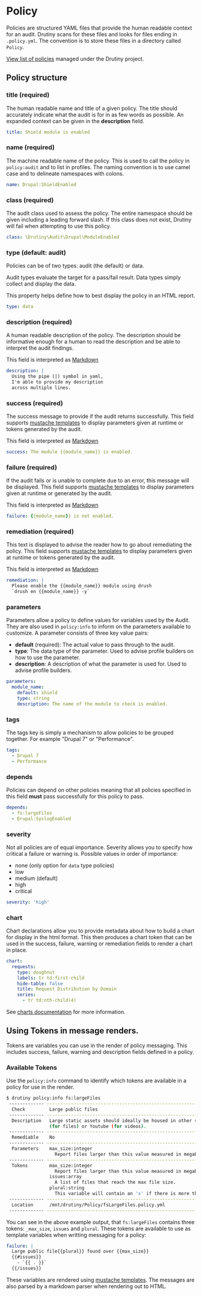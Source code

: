 # Policy

Policies are structured YAML files that provide the human readable context for
an audit. Drutiny scans for these files and looks for files ending in `.policy.yml`.
The convention is to store these files in a directory called `Policy`.

[View list of policies](policy-library) managed under the Drutiny project.

## Policy structure

### title (required)
The human readable name and title of a given policy. The title should accurately
indicate what the audit is for in as few words as possible. An expanded context
can be given in the **description** field.

```yaml
title: Shield module is enabled
```

### name (required)
The machine readable name of the policy. This is used to call the policy in
`policy:audit` and to list in profiles. The naming convention is to use camel
case and to delineate namespaces with colons.

```yaml
name: Drupal:ShieldEnabled
```

### class (required)
The audit class used to assess the policy. The entire namespace should be given
including a leading forward slash. If this class does not exist, Drutiny will
fail when attempting to use this policy.

```yaml
class: \Drutiny\Audit\Drupal\ModuleEnabled
```

### type (default: audit)
Policies can be of two types: audit (the default) or data.

Audit types evaluate the target for a pass/fail result. Data types simply
collect and display the data.

This property helps define how to best display the policy in an HTML report.

```yaml
type: data
```

### description (required)
A human readable description of the policy. The description should be informative
enough for a human to read the description and be able to interpret the audit
findings.

This field is interpreted as [Markdown](https://daringfireball.net/projects/markdown/syntax)

```yaml
description: |
  Using the pipe (|) symbol in yaml,
  I'm able to provide my description
  across multiple lines.
```

### success (required)
The success message to provide if the audit returns successfully.
This field supports [mustache templates](https://mustache.github.io/mustache.5.html)
to display parameters given at runtime or tokens generated by the audit.

This field is interpreted as [Markdown](https://daringfireball.net/projects/markdown/syntax)

```yaml
success: The module {{module_name}} is enabled.
```

### failure (required)
If the audit fails or is unable to complete due to an error, this message will
be displayed. This field supports [mustache templates](https://mustache.github.io/mustache.5.html)
to display parameters given at runtime or generated by the audit.

This field is interpreted as [Markdown](https://daringfireball.net/projects/markdown/syntax)

```yaml
failure: {{module_name}} is not enabled.
```

### remediation (required)
This text is displayed to advise the reader how to go about remediating the policy.
This field supports [mustache templates](https://mustache.github.io/mustache.5.html)
to display parameters given at runtime or tokens generated by the audit.

This field is interpreted as [Markdown](https://daringfireball.net/projects/markdown/syntax)

```yaml
remediation: |
  Please enable the {{module_name}} module using drush
  `drush en {{module_name}} -y`
```

### parameters
Parameters allow a policy to define values for variables used by the Audit. They
are also used in `policy:info` to inform on the parameters available to customize.
A parameter consists of three key value pairs:

- **default** (required): The actual value to pass through to the audit.
- **type**: The data type of the parameter. Used to advise profile builders on how to use the parameter.
- **description**: A description of what the parameter is used for. Used to advise profile builders.

```yaml
parameters:
  module_name:
    default: shield
    type: string
    description: The name of the module to check is enabled.
```

### tags
The tags key is simply a mechanism to allow policies to be grouped together.
For example "Drupal 7" or "Performance".

```yaml
tags:
  - Drupal 7
  - Performance
```

### depends
Policies can depend on other policies meaning that all policies specified in this
field **must** pass successfully for this policy to pass.

```yaml
depends:
  - fs:largeFiles
  - Drupal:SyslogEnabled
```

### severity
Not all policies are of equal importance. Severity allows you to specify how
critical a failure or warning is. Possible values in order of importance:

* none (only option for `data` type policies)
* low
* medium (default)
* high
* critical

```yaml
severity: 'high'
```

### chart
Chart declarations allow you to provide metadata about how to build a chart for
display in the html format. This then produces a chart token that can be used in the success, failure, warning or remediation fields to render a chart in place.

```yaml
chart:
  requests:
    type: doughnut
    labels: tr td:first-child
    hide-table: false
    title: Request Distribution by Domain
    series:
      - tr td:nth-child(4)
```

See [charts documentation]('charts.md') for more information.

## Using Tokens in message renders.
Tokens are variables you can use in the render of policy messaging.
This includes success, failure, warning and description fields defined in a policy.

### Available Tokens
Use the `policy:info` command to identify which tokens are available in a policy
for use in the render.

```bash
$ drutiny policy:info fs:largeFiles
 ------------- ----------------------------------------------------------------------------------------------
  Check         Large public files
 ------------- ----------------------------------------------------------------------------------------------
  Description   Large static assets should ideally be housed in other services, e.g. Amazon S3
                (for files) or Youtube (for videos).
 ------------- ----------------------------------------------------------------------------------------------
  Remediable    No
 ------------- ----------------------------------------------------------------------------------------------
  Parameters    max_size:integer
                  Report files larger than this value measured in megabytes.
 ------------- ----------------------------------------------------------------------------------------------
  Tokens        max_size:integer
                  Report files larger than this value measured in megabytes.
                issues:array
                  A list of files that reach the max file size.
                plural:string
                  This variable will contain an 's' if there is more than one issue found.
 ------------- ----------------------------------------------------------------------------------------------
  Location      /mnt/drutiny/Policy/fsLargeFiles.policy.yml
 ------------- ----------------------------------------------------------------------------------------------
 ```

 You can see in the above example output, that `fs:largeFiles` contains three
 tokens: `_max_size`, `issues` and `plural`. These tokens are available to use as
 template variables when writting messaging for a policy:

 ```yaml
 failure: |
   Large public file{{plural}} found over {{max_size}}
   {{#issues}}
     - `{{ . }}`
   {{/issues}}
 ```

 These variables are rendered using [mustache templates](https://mustache.github.io/mustache.5.html).
 The messages are also parsed by a markdown parser when rendering out to HTML.
